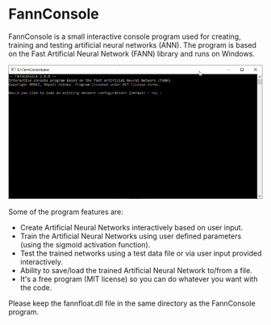 # FannConsole
FannConsole is a small interactive console program used for creating, training and testing artificial neural networks (ANN).
The program is based on the Fast Artificial Neural Network (FANN) library and runs on Windows. 

![FannConsole](FannConsole.png "FannConsole")

Some of the program features are:

-	Create Artificial Neural Networks interactively based on user input.
-	Train the Artificial Neural Networks using user defined parameters (using the sigmoid activation function). 
-	Test the trained networks using a test data file or via user input provided interactively. 
-	Ability to save/load the trained Artificial Neural Network to/from a file. 
-	It's a free program (MIT license) so you can do whatever you want with the code. 

Please keep the fannfloat.dll file in the same directory as the FannConsole program.  